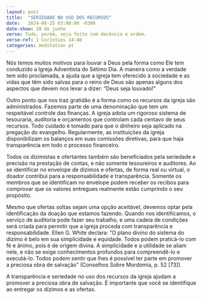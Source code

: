 ```yaml
---
layout: post
title:  "SERIEDADE NO USO DOS RECURSOS"
date:   2024-06-25 03:00:00 -0300
date-show: 28 de junho
verse: Tudo, porém, seja feito com decência e ordem.
verse-ref: 1 Coríntios 14:40
categories: meditation pt
---
```


Nós temos muitos motivos para louvar a Deus pela forma como Ele tem conduzido a Igreja Adventista do Sétimo Dia. A maneira como a verdade tem sido proclamada, a ajuda que a igreja tem oferecido à sociedade e as vidas que têm sido salvas para o reino de Deus são apenas alguns dos aspectos que devem nos levar a dizer: “Deus seja louvado!”

Outro ponto que nos traz gratidão é a forma como os recursos da igreja são administrados. Fazemos parte de uma denominação que tem um respeitável controle das finanças. A igreja adota um rigoroso sistema de tesouraria, auditoria e orçamentos que controlam cada centavo de seus recursos. Todo cuidado é tomado para que o dinheiro seja aplicado na pregação do evangelho. Regularmente, as instituições da igreja disponibilizam os balanços em suas comissões diretivas, para que haja transparência em todo o processo financeiro.

Todos os dizimistas e ofertantes também são beneficiados pela seriedade e precisão na prestação de contas, e não somente tesoureiros e auditores. Ao se identificar no envelope de dízimos e ofertas, de forma real ou virtual, o doador contribui para a responsabilidade e transparência. Somente os membros que se identificam no envelope podem receber os recibos para comprovar que os valores entregues realmente estão cumprindo o seu propósito.

Mesmo que ofertas soltas sejam uma opção aceitável, devemos optar pela identificação da doação que estamos fazendo. Quando nos identificamos, o serviço de auditoria pode fazer seu trabalho, e uma cadeia de condições será criada para permitir que a igreja proceda com transparência e responsabilidade. Ellen G. White declara: “O plano divino do sistema do dízimo é belo em sua simplicidade e equidade. Todos podem praticá-lo com fé e ânimo, pois é de origem divina. A simplicidade e a utilidade se aliam nele, e não se exige conhecimentos profundos para compreendê-lo e executá-lo. Todos podem sentir que lhes é possível ter parte em promover a preciosa obra de salvação” (Conselhos Sobre Mordomia, p. 52 [73]).

A transparência e seriedade no uso dos recursos da igreja ajudam a promover a preciosa obra de salvação. É importante que você se identifique ao entregar os dízimos e as ofertas.
